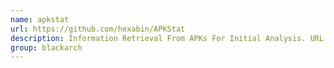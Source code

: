 ```yaml
---
name: apkstat
url: https://github.com/hexabin/APKStat
description: Information Retrieval From APKs For Initial Analysis. URL : https://github.com/hexabin/APKStat Groups : blackarch blackarch-mobile blackarch-recon
group: blackarch
---
```

